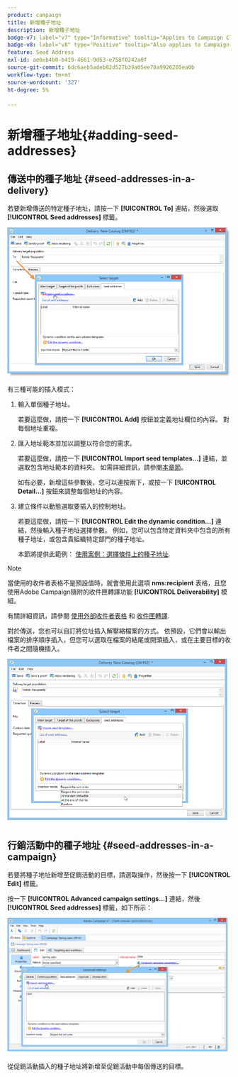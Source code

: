 ```yaml
---
product: campaign
title: 新增種子地址
description: 新增種子地址
badge-v7: label="v7" type="Informative" tooltip="Applies to Campaign Classic v7"
badge-v8: label="v8" type="Positive" tooltip="Also applies to Campaign v8"
feature: Seed Address
exl-id: ae6eb4b0-b419-4661-9d63-e758f0242a0f
source-git-commit: 6dc6aeb5adeb82d527b39a05ee70a9926205ea0b
workflow-type: tm+mt
source-wordcount: '327'
ht-degree: 5%

---
```


# 新增種子地址{#adding-seed-addresses}



## 傳送中的種子地址 {#seed-addresses-in-a-delivery}

若要新增傳送的特定種子地址，請按一下 **[!UICONTROL To]** 連結，然後選取 **[!UICONTROL Seed addresses]** 標籤。

![](assets/s_ncs_user_edit_del_addresses_tab.png)

有三種可能的插入模式：

1. 輸入單個種子地址。

   若要這麼做，請按一下 **[!UICONTROL Add]** 按鈕並定義地址欄位的內容。 對每個地址重複。

1. 匯入地址範本並加以調整以符合您的需求。

   若要這麼做，請按一下 **[!UICONTROL Import seed templates...]** 連結，並選取包含地址範本的資料夾。 如需詳細資訊，請參閱[本章節](creating-seed-addresses.md#creating-seed-address-templates)。

   如有必要，新增這些參數後，您可以連按兩下，或按一下 **[!UICONTROL Detail...]** 按鈕來調整每個地址的內容。

1. 建立條件以動態選取要插入的控制地址。

   若要這麼做，請按一下 **[!UICONTROL Edit the dynamic condition...]** 連結，然後輸入種子地址選擇參數。 例如，您可以包含特定資料夾中包含的所有種子地址，或包含貴組織特定部門的種子地址。

   本節將提供此範例： [使用案例：選擇條件上的種子地址](use-case--selecting-seed-addresses-on-criteria.md).

>[!NOTE]
>
>當使用的收件者表格不是預設值時，就會使用此選項 **nms:recipient** 表格，且您使用Adobe Campaign隨附的收件匣轉譯功能 **[!UICONTROL Deliverability]** 模組。
>
>有關詳細資訊，請參閱 [使用外部收件者表格](using-an-external-recipient-table.md) 和 [收件匣轉譯](inbox-rendering.md).

對於傳送，您也可以自訂將位址插入解壓縮檔案的方式。 依預設，它們會以輸出檔案的排序順序插入，但您可以選取在檔案的結尾或開頭插入，或在主要目標的收件者之間隨機插入。

![](assets/s_ncs_user_edit_del_addresses_sort.png)

## 行銷活動中的種子地址 {#seed-addresses-in-a-campaign}

若要將種子地址新增至促銷活動的目標，請選取操作，然後按一下 **[!UICONTROL Edit]** 標籤。

按一下 **[!UICONTROL Advanced campaign settings...]** 連結，然後 **[!UICONTROL Seed addresses]** 標籤，如下所示：

![](assets/s_ncs_user_edit_op_addresses_tab.png)

從促銷活動插入的種子地址將新增至促銷活動中每個傳送的目標。
